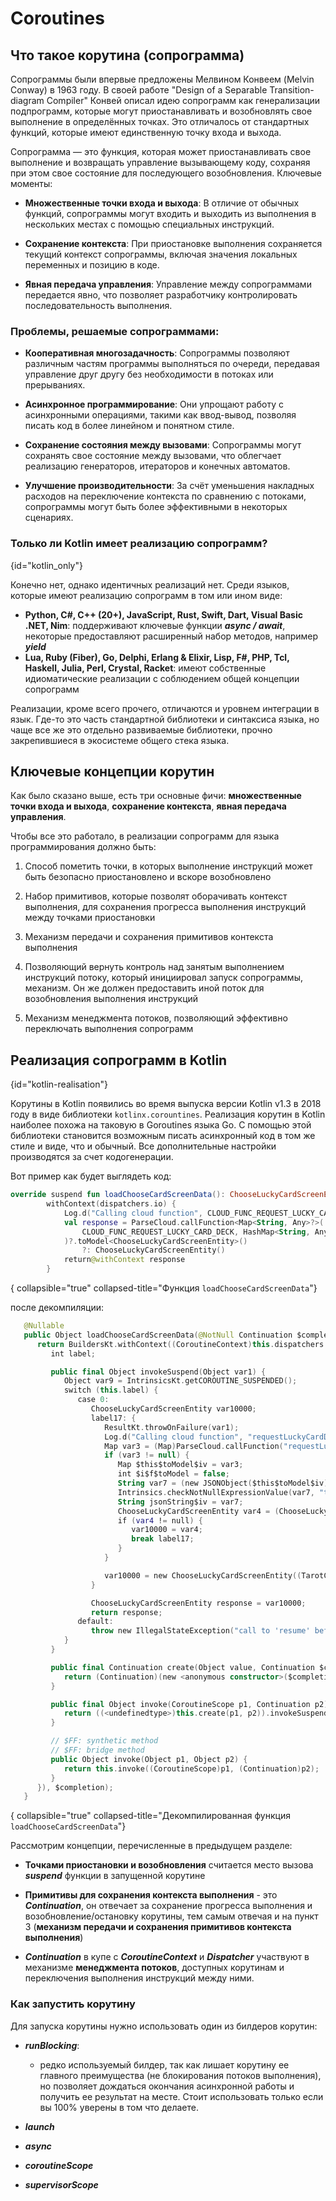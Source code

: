 # Coroutines

<secondary-label ref="todo"/>

## Что такое корутина (сопрограмма)

Сопрограммы были впервые предложены Мелвином Конвеем (Melvin Conway) в 1963 году. В своей работе "Design of a Separable
Transition-diagram Compiler" Конвей описал идею сопрограмм как генерализации подпрограмм, которые могут приостанавливать
и возобновлять свое выполнение в определённых точках. Это отличалось от стандартных функций, которые имеют единственную
точку входа и выхода.

Сопрограмма — это функция, которая может приостанавливать свое выполнение и возвращать управление вызывающему коду,
сохраняя при этом свое состояние для последующего возобновления. Ключевые моменты:

- **Множественные точки входа и выхода**: В отличие от обычных функций, сопрограммы могут входить и выходить из
  выполнения в нескольких местах с помощью специальных инструкций.

- **Сохранение контекста**: При приостановке выполнения сохраняется текущий контекст сопрограммы, включая значения
  локальных переменных и позицию в коде.

- **Явная передача управления**: Управление между сопрограммами передается явно, что позволяет разработчику
  контролировать последовательность выполнения.

### Проблемы, решаемые сопрограммами:

- **Кооперативная многозадачность**: Сопрограммы позволяют различным частям программы выполняться по очереди, передавая
  управление друг другу без необходимости в потоках или прерываниях.

- **Асинхронное программирование**: Они упрощают работу с асинхронными операциями, такими как ввод-вывод, позволяя
  писать
  код в более линейном и понятном стиле.

- **Сохранение состояния между вызовами**: Сопрограммы могут сохранять свое состояние между вызовами, что облегчает
  реализацию генераторов, итераторов и конечных автоматов.

- **Улучшение производительности**: За счёт уменьшения накладных расходов на переключение контекста по сравнению с
  потоками,
  сопрограммы могут быть более эффективными в некоторых сценариях.

### Только ли Kotlin имеет реализацию сопрограмм?

{id="kotlin_only"}

Конечно нет, однако идентичных реализаций нет. Среди языков, которые имеют реализацию сопрограмм в том или ином виде:

- **Python, C#, C++ (20+), JavaScript, Rust, Swift, Dart, Visual Basic .NET, Nim**: поддерживают ключевые функции
  _**async / await**_, некоторые предоставляют расширенный набор методов, например _**yield**_
- **Lua, Ruby (Fiber), Go, Delphi, Erlang & Elixir, Lisp, F#, PHP, Tcl, Haskell, Julia, Perl, Crystal, Racket**: имеют
  собственные идиоматические реализации с соблюдением общей концепции сопрограмм

Реализации, кроме всего прочего, отличаются и уровнем интеграции в язык. Где-то это часть стандартной библиотеки и
синтаксиса языка, но чаще все же это отдельно развиваемые библиотеки, прочно закрепившиеся в экосистеме общего стека
языка.

## Ключевые концепции корутин

Как было сказано выше, есть три основные фичи: **множественные точки входа и выхода**, **сохранение контекста**, **явная
передача управления**.

Чтобы все это работало, в реализации сопрограмм для языка программирования должно быть:

1. Способ пометить точки, в которых выполнение инструкций может быть безопасно приостановлено и вскоре возобновлено

2. Набор примитивов, которые позволят оборачивать контекст выполнения, для сохранения прогресса выполнения инструкций
   между точками приостановки

3. Механизм передачи и сохранения примитивов контекста выполнения

4. Позволяющий вернуть контроль над занятым выполнением инструкций потоку, который инициировал запуск
   сопрограммы, механизм. Он же должен предоставить иной поток для возобновления выполнения инструкций

5. Механизм менеджмента потоков, позволяющий эффективно переключать выполнения сопрограмм

## Реализация сопрограмм в Kotlin

{id="kotlin-realisation"}

Корутины в Kotlin появились во время выпуска версии Kotlin v1.3 в 2018 году в виде библиотеки `kotlinx.corountines`.
Реализация корутин в Kotlin наиболее похожа на таковую в Goroutines языка Go. С помощью этой библиотеки становится
возможным писать асинхронный код в том же стиле и виде, что и обычный. Все дополнительные настройки производятся за счет
кодогенерации.

Вот пример как будет выглядеть код:

```kotlin
override suspend fun loadChooseCardScreenData(): ChooseLuckyCardScreenEntity =
        withContext(dispatchers.io) {
            Log.d("Calling cloud function", CLOUD_FUNC_REQUEST_LUCKY_CARD_DECK)
            val response = ParseCloud.callFunction<Map<String, Any>?>(
                CLOUD_FUNC_REQUEST_LUCKY_CARD_DECK, HashMap<String, Any>()
            )?.toModel<ChooseLuckyCardScreenEntity>()
                ?: ChooseLuckyCardScreenEntity()
            return@withContext response
        }
```

{ collapsible="true" collapsed-title="Функция `loadChooseCardScreenData`"}

после декомпиляции:

```kotlin
   @Nullable
   public Object loadChooseCardScreenData(@NotNull Continuation $completion) {
      return BuildersKt.withContext((CoroutineContext)this.dispatchers.getIo(), (Function2)(new Function2((Continuation)null) {
         int label;

         public final Object invokeSuspend(Object var1) {
            Object var9 = IntrinsicsKt.getCOROUTINE_SUSPENDED();
            switch (this.label) {
               case 0:
                  ChooseLuckyCardScreenEntity var10000;
                  label17: {
                     ResultKt.throwOnFailure(var1);
                     Log.d("Calling cloud function", "requestLuckyCardDeck");
                     Map var3 = (Map)ParseCloud.callFunction("requestLuckyCardDeck", (Map)(new HashMap()));
                     if (var3 != null) {
                        Map $this$toModel$iv = var3;
                        int $i$f$toModel = false;
                        String var7 = (new JSONObject($this$toModel$iv)).toString();
                        Intrinsics.checkNotNullExpressionValue(var7, "toString(...)");
                        String jsonString$iv = var7;
                        ChooseLuckyCardScreenEntity var4 = (ChooseLuckyCardScreenEntity)(new Gson()).fromJson(jsonString$iv, ChooseLuckyCardScreenEntity.class);
                        if (var4 != null) {
                           var10000 = var4;
                           break label17;
                        }
                     }

                     var10000 = new ChooseLuckyCardScreenEntity((TarotCard)null, (List)null, (String)null, (Integer)null, (Integer)null, (Integer)null, 63, (DefaultConstructorMarker)null);
                  }

                  ChooseLuckyCardScreenEntity response = var10000;
                  return response;
               default:
                  throw new IllegalStateException("call to 'resume' before 'invoke' with coroutine");
            }
         }

         public final Continuation create(Object value, Continuation $completion) {
            return (Continuation)(new <anonymous constructor>($completion));
         }

         public final Object invoke(CoroutineScope p1, Continuation p2) {
            return ((<undefinedtype>)this.create(p1, p2)).invokeSuspend(Unit.INSTANCE);
         }

         // $FF: synthetic method
         // $FF: bridge method
         public Object invoke(Object p1, Object p2) {
            return this.invoke((CoroutineScope)p1, (Continuation)p2);
         }
      }), $completion);
   }
```

{ collapsible="true" collapsed-title="Декомпилированная функция `loadChooseCardScreenData`"}



Рассмотрим концепции, перечисленные в предыдущем разделе:

- **Точками приостановки и возобновления** считается место вызова **_suspend_** функции в запущенной корутине

- **Примитивы для сохранения контекста выполнения** - это _**Continuation**_, он отвечает
  за сохранение прогресса выполнения и возобновление/остановку корутины, тем самым отвечая и на пункт 3 (**механизм
  передачи и сохранения примитивов контекста выполнения**)

- _**Continuation**_ в купе с _**CoroutineContext**_ и _**Dispatcher**_ участвуют в механизме **менеджмента потоков**,
  доступных корутинам и переключения выполнения инструкций между ними.

### Как запустить корутину

Для запуска корутины нужно использовать один из билдеров корутин:

- **_runBlocking_**:
    - редко используемый билдер, так как лишает корутину ее главного преимущества (не блокирования
      потоков выполнения), но позволяет дождаться окончания асинхронной работы и получить ее результат на месте. Стоит
      использовать только если вы 100% уверены в том что делаете.

- **_launch_**

- **_async_**

- **_coroutineScope_**

- **_supervisorScope_**

